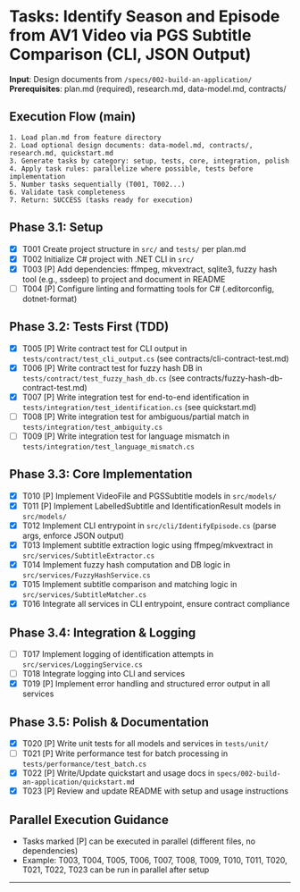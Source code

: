 # Tasks: Identify Season and Episode from AV1 Video via PGS Subtitle Comparison (CLI, JSON Output)

**Input**: Design documents from `/specs/002-build-an-application/`
**Prerequisites**: plan.md (required), research.md, data-model.md, contracts/

## Execution Flow (main)
```
1. Load plan.md from feature directory
2. Load optional design documents: data-model.md, contracts/, research.md, quickstart.md
3. Generate tasks by category: setup, tests, core, integration, polish
4. Apply task rules: parallelize where possible, tests before implementation
5. Number tasks sequentially (T001, T002...)
6. Validate task completeness
7. Return: SUCCESS (tasks ready for execution)
```

## Phase 3.1: Setup
- [x] T001 Create project structure in `src/` and `tests/` per plan.md
- [x] T002 Initialize C# project with .NET CLI in `src/`
- [x] T003 [P] Add dependencies: ffmpeg, mkvextract, sqlite3, fuzzy hash tool (e.g., ssdeep) to project and document in README
- [ ] T004 [P] Configure linting and formatting tools for C# (.editorconfig, dotnet-format)

## Phase 3.2: Tests First (TDD)
- [x] T005 [P] Write contract test for CLI output in `tests/contract/test_cli_output.cs` (see contracts/cli-contract-test.md)
- [x] T006 [P] Write contract test for fuzzy hash DB in `tests/contract/test_fuzzy_hash_db.cs` (see contracts/fuzzy-hash-db-contract-test.md)
- [x] T007 [P] Write integration test for end-to-end identification in `tests/integration/test_identification.cs` (see quickstart.md)
- [ ] T008 [P] Write integration test for ambiguous/partial match in `tests/integration/test_ambiguity.cs`
- [ ] T009 [P] Write integration test for language mismatch in `tests/integration/test_language_mismatch.cs`

## Phase 3.3: Core Implementation
- [x] T010 [P] Implement VideoFile and PGSSubtitle models in `src/models/`
- [x] T011 [P] Implement LabelledSubtitle and IdentificationResult models in `src/models/`
- [x] T012 Implement CLI entrypoint in `src/cli/IdentifyEpisode.cs` (parse args, enforce JSON output)
- [x] T013 Implement subtitle extraction logic using ffmpeg/mkvextract in `src/services/SubtitleExtractor.cs`
- [x] T014 Implement fuzzy hash computation and DB logic in `src/services/FuzzyHashService.cs`
- [x] T015 Implement subtitle comparison and matching logic in `src/services/SubtitleMatcher.cs`
- [x] T016 Integrate all services in CLI entrypoint, ensure contract compliance

## Phase 3.4: Integration & Logging
- [ ] T017 Implement logging of identification attempts in `src/services/LoggingService.cs`
- [ ] T018 Integrate logging into CLI and services
- [x] T019 [P] Implement error handling and structured error output in all services

## Phase 3.5: Polish & Documentation
- [x] T020 [P] Write unit tests for all models and services in `tests/unit/`
- [ ] T021 [P] Write performance test for batch processing in `tests/performance/test_batch.cs`
- [x] T022 [P] Write/Update quickstart and usage docs in `specs/002-build-an-application/quickstart.md`
- [x] T023 [P] Review and update README with setup and usage instructions

## Parallel Execution Guidance
- Tasks marked [P] can be executed in parallel (different files, no dependencies)
- Example: T003, T004, T005, T006, T007, T008, T009, T010, T011, T020, T021, T022, T023 can be run in parallel after setup

---
